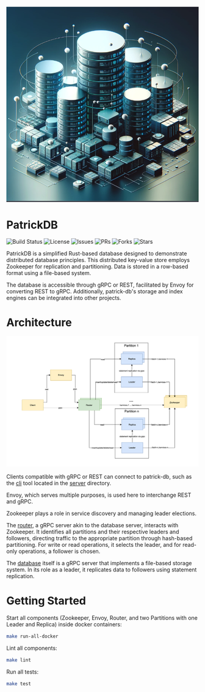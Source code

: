 <p align="center">
 	<img src="./media/thumbnail.png">
</p>

# PatrickDB

![Build Status](https://github.com/patrickkoss/patrick-db/actions/workflows/main.yml/badge.svg)
![License](https://img.shields.io/github/license/patrickkoss/patrick-db)
![Issues](https://img.shields.io/github/issues-raw/patrickkoss/patrick-db)
![PRs](https://img.shields.io/github/issues-pr/patrickkoss/patrick-db)
![Forks](https://img.shields.io/github/forks/patrickkoss/patrick-db)
![Stars](https://img.shields.io/github/stars/patrickkoss/patrick-db)

PatrickDB is a simplified Rust-based database designed to demonstrate distributed database principles. This distributed
key-value store employs Zookeeper for replication and partitioning. Data is stored in a row-based format using a
file-based system.

The database is accessible through gRPC or REST, facilitated by Envoy for converting REST to gRPC. Additionally,
patrick-db's storage and index engines can be integrated into other projects.

# Architecture

![Architecture](./media/architecture.png)

Clients compatible with gRPC or REST can connect to patrick-db, such as the [cli](./server/src/client.rs) tool located
in
the [server](./server) directory.

Envoy, which serves multiple purposes, is used here to interchange REST and gRPC.

Zookeeper plays a role in service discovery and managing leader elections.

The [router](server/src/router.rs), a gRPC server akin to the database server, interacts with Zookeeper. It identifies
all partitions and their respective leaders and followers, directing traffic to the appropriate partition through
hash-based partitioning. For write or read operations, it selects the leader, and for read-only operations, a follower
is chosen.

The [database](server/src/server.rs) itself is a gRPC server that implements a file-based storage system. In its role as
a leader, it replicates data to followers using statement replication.

# Getting Started

Start all components (Zookeeper, Envoy, Router, and two Partitions with one Leader and Replica) inside docker
containers:

```bash
make run-all-docker
```

Lint all components:

```bash
make lint
```

Run all tests:

```bash
make test
```
